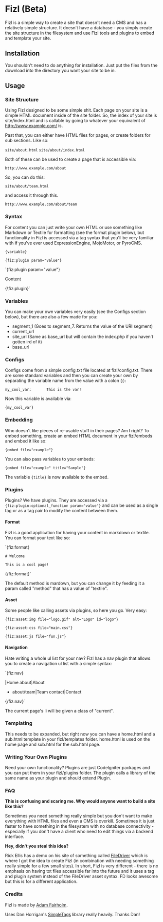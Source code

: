 # Fizl (Beta)

Fizl is a simple way to create a site that doesn't need a CMS and has a relatively simple structure. It doesn't have a database - you simply create the site structure in the filesystem and use Fizl tools and plugins to embed and template your site.

## Installation

You shouldn't need to do anything for installation. Just put the files from the download into the directory you want your site to be in.

## Usage

### Site Structure

Using Fizl designed to be some simple shit. Each page on your site is a simple HTML document inside of the site folder. So, the index of your site is site/index.html and is callable by going to whatever your equivalent of http://www.example.com/ is.

Past that, you can either have HTML files for pages, or create folders for sub sections. Like so:

`site/about.html`
`site/about/index.html`

Both of these can be used to create a page that is accessible via:

`http://www.example.com/about`

So, you can do this:

`site/about/team.html`

and access it through this.

`http://www.example.com/about/team`

### Syntax

For content you can just write your own HTML or use something like Markdown or Textile for formatting (see the format plugin below), but functionality in Fizl is accessed via a tag syntax that you'll be very familiar with if you've ever used ExpressionEngine, MojoMotor, or PyroCMS.

`{variable}`

`{fiz:plugin param="value"}`

`{fiz:plugin param="value"}

Content

{\fiz:plugin}`

### Variables

You can make your own variables very easily (see the Configs section below), but there are also a few made for you:

* segment_1 (Goes to segment_7. Returns the value of the URI segment)
* current_url
* site_url (Same as base_url but will contain the index.php if you haven't gotten ird of it)
* base_url

### Configs

Configs come from a simple config.txt file located at fizl/config.txt. There are some standard variables and then you can create your own by separating the variable name from the value with a colon (:):

`my_cool_var: 		This is the var!`

Now this variable is available via:

`{my_cool_var}`

### Embedding

Who doesn't like pieces of re-usable stuff in their pages? Am I right? To embed something, create an embed HTML document in your fizl/embeds and embed it like so:

`{embed file="example"}`

You can also pass variables to your embeds:

`{embed file="example" title="Sample"}`

The variable `{title}` is now available to the embed.

### Plugins

Plugins? We have plugins. They are accessed via a `{fiz:plugin:optional_function param="value"}` and can be used as a single tag or as a tag pair to modify the content between them.

#### Format

Fizl is a good application for having your content in markdown or textile. You can format your text like so:

`{fiz:format}

	# Welcome

	This is a cool page!

{/fiz:format}`

The default method is mardown, but you can change it by feeding it a param called "method" that has a value of "textile".

#### Asset

Some people like calling assets via plugins, so here you go. Very easy:

`{fiz:asset:img file="logo.gif" alt="Logo" id="logo"}`

`{fiz:asset:css file="main.css"}`

`{fiz:asset:js file="fun.js"}`

#### Navigation

Hate writing a whole ul list for your nav? Fizl has a nav plugin that allows you to create a navigation ul list with a simple syntax:

`{fiz:nav}
	
|Home
about|About
- about/team|Team
contact|Contact
	
{/fiz:nav}`

The current page's li will be given a class of "current".

### Templating

This needs to be expanded, but right now you can have a home.html and a sub.html template in your fizl/templates folder. home.html is used on the home page and sub.html for the sub.html page.

### Writing Your Own Plugins

Need your own functionality? Plugins are just CodeIgniter packages and you can put them in your fizl/plugins folder. The plugin calls a library of the same name as your plugin and should extend Plugin.

### FAQ

**This is confusing and scaring me. Why would anyone want to build a site like this?**

Sometimes you need something really simple but you don't want to make everything with HTML files and even a CMS is overkill. Sometimes it is just faster to have something in the filesystem with no database connectivity - especially if you don't have a client who need to edit things via a backend interface.

**Hey, didn't you steal this idea?**

Rick Ellis has a demo on his site of something called [FileDriver](http://rickellis.com/design/filedriver.html) which is where I got the idea to create Fizl (in combination with needing something really simple for a few small sites). In short, Fizl is very different - there is no emphasis on having txt files accessible far into the future and it uses a tag and plugin system instead of the FileDriver asset syntax. FD looks awesome but this is for a different application.

### Credits

Fizl is made by [Adam Fairholm](http://www.adamfairholm.com/).

Uses Dan Horrigan's [SimpleTags](http://hg.dhorrigan.com/simpletags/overview) library really heavily. Thanks Dan!
